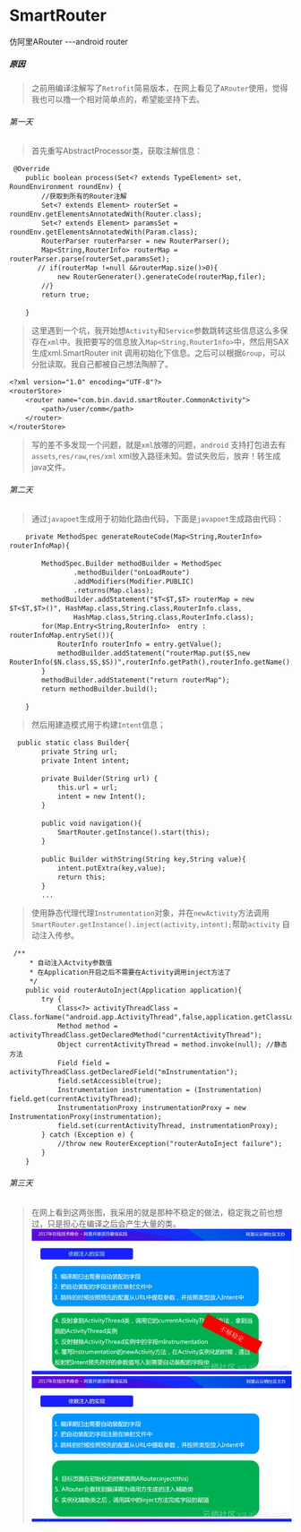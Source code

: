 # SmartRouter
仿阿里ARouter ---android router

##### 原因
> 之前用编译注解写了```Retrofit```简易版本，在网上看见了```ARouter```使用，觉得我也可以撸一个相对简单点的，希望能坚持下去。

###### 第一天

> 首先重写AbstractProcessor类，获取注解信息：

```
 @Override
    public boolean process(Set<? extends TypeElement> set, RoundEnvironment roundEnv) {
        //获取到所有的Router注解
        Set<? extends Element> routerSet = roundEnv.getElementsAnnotatedWith(Router.class);
        Set<? extends Element> paramsSet = roundEnv.getElementsAnnotatedWith(Param.class);
        RouterParser routerParser = new RouterParser();
        Map<String,RouterInfo> routerMap =  routerParser.parse(routerSet,paramsSet);
       // if(routerMap !=null &&routerMap.size()>0){
            new RouterGenerater().generateCode(routerMap,filer);
        //}
        return true;

    }
```

> 这里遇到一个坑，我开始想```Activity```和```Service```参数跳转这些信息这么多保存在```xml```中。我把要写的信息放入```Map<String,RouterInfo>```中，然后用SAX生成xml.SmartRouter init 调用初始化下信息。之后可以根据```Group```，可以分批读取。我自己都被自己想法陶醉了。


```
<?xml version="1.0" encoding="UTF-8"?>
<routerStore>
    <router name="com.bin.david.smartRouter.CommonActivity">
        <path>/user/comm</path>
    </router>
</routerStore>
```
> 写的差不多发现一个问题，就是```xml```放哪的问题，```android``` 支持打包进去有 ```assets```,```res/raw```,```res/xml``` xml放入路径未知。尝试失败后，放弃！转生成java文件。

###### 第二天

> 通过```javapoet```生成用于初始化路由代码，下面是```javapoet```生成路由代码：

```
    private MethodSpec generateRouteCode(Map<String,RouterInfo> routerInfoMap){

        MethodSpec.Builder methodBuilder = MethodSpec
                .methodBuilder("onLoadRoute")
                .addModifiers(Modifier.PUBLIC)
                .returns(Map.class);
        methodBuilder.addStatement("$T<$T,$T> routerMap = new $T<$T,$T>()", HashMap.class,String.class,RouterInfo.class,
                HashMap.class,String.class,RouterInfo.class);
        for(Map.Entry<String,RouterInfo>  entry : routerInfoMap.entrySet()){
            RouterInfo routerInfo = entry.getValue();
            methodBuilder.addStatement("routerMap.put($S,new RouterInfo($N.class,$S,$S))",routerInfo.getPath(),routerInfo.getName(),routerInfo.getName(),routerInfo.getPath());
        }
        methodBuilder.addStatement("return routerMap");
        return methodBuilder.build();

    }
```
> 然后用建造模式用于构建```Intent```信息；

```
  public static class Builder{
        private String url;
        private Intent intent;

        private Builder(String url) {
            this.url = url;
            intent = new Intent();
        }

        public void navigation(){
            SmartRouter.getInstance().start(this);
        }

        public Builder withString(String key,String value){
            intent.putExtra(key,value);
            return this;
        }
        ...
```
> 使用静态代理代理```Instrumentation```对象，并在```newActivity```方法调用 ```SmartRouter.getInstance().inject(activity,intent);```帮助```activity``` 自动注入传参。

```
 /**
     * 自动注入Actvity参数值
     * 在Application开启之后不需要在Activity调用inject方法了
     */
    public void routerAutoInject(Application application){
        try {
            Class<?> activityThreadClass = Class.forName("android.app.ActivityThread",false,application.getClassLoader());
            Method method = activityThreadClass.getDeclaredMethod("currentActivityThread");
            Object currentActivityThread = method.invoke(null); //静态方法
            Field field = activityThreadClass.getDeclaredField("mInstrumentation");
            field.setAccessible(true);
            Instrumentation instrumentation = (Instrumentation) field.get(currentActivityThread);
            InstrumentationProxy instrumentationProxy = new InstrumentationProxy(instrumentation);
            field.set(currentActivityThread, instrumentationProxy);
        } catch (Exception e) {
            //throw new RouterException("routerAutoInject failure");
        }
    }
```

###### 第三天
> 在网上看到这两张图，我采用的就是那种不稳定的做法，稳定我之前也想过，只是担心在编译之后会产生大量的类。![image](/img/instrumentation.png)![image](/img/new_activity_field.png)









